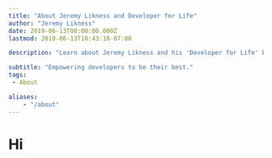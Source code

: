```yaml
---
title: "About Jeremy Likness and Developer for Life"
author: "Jeremy Likness"
date: 2019-06-13T00:00:00.000Z
lastmod: 2019-06-13T10:43:10-07:00

description: "Learn about Jeremy Likness and his 'Developer for Life' blog."

subtitle: "Empowering developers to be their best."
tags:
 - About 

aliases:
    - "/about"
---
```


# Hi